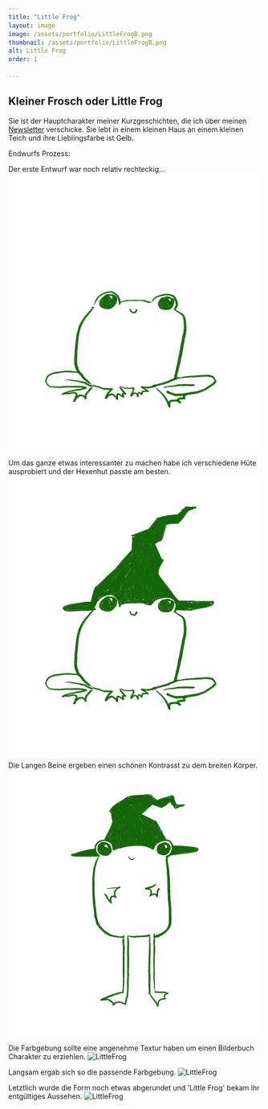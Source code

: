 ```yaml
---
title: "Little Frog"
layout: image
image: /assets/portfolio/LittleFrogB.png
thumbnail: /assets/portfolio/LittleFrogB.png
alt: Little Frog
order: 1

---
```



## Kleiner Frosch oder Little Frog

Sie ist der Hauptcharakter meiner Kurzgeschichten, die ich über meinen [Newsletter](/newsletter) verschicke. 
Sie lebt in einem kleinen Haus an einem kleinen Teich und ihre Lieblingsfarbe ist Gelb. 


Endwurfs Prozess:

Der erste Entwurf war noch relativ rechteckig...
![LittleFrog](../assets/portfolio/LittleFrogC.png)

Um das ganze etwas interessanter zu machen habe ich verschiedene Hüte ausprobiert und der Hexenhut passte am besten.
![LittleFrog](../assets/portfolio/LittleFrogD.png)

Die Langen Beine ergeben einen schönen Kontrasst zu dem breiten Körper.
![LittleFrog](../assets/portfolio/LittleFrogE.png)

Die Farbgebung sollte eine angenehme Textur haben um einen Bilderbuch Charakter zu erziehlen.
![LittleFrog](../assets/portfolio/LittleFrogF.png)

Langsam ergab sich so die passende Farbgebung.
![LittleFrog](../assets/portfolio/LittleFrogH.png)

Letztlich wurde die Form noch etwas abgerundet und 'Little Frog' bekam ihr entgültiges Aussehen.
![LittleFrog](../assets/portfolio/LittleFrogRainB.png)